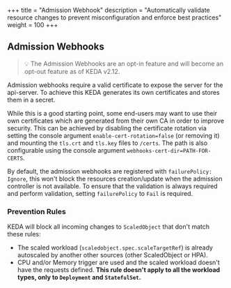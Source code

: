 +++
title = "Admission Webhook"
description = "Automatically validate resource changes to prevent misconfiguration and enforce best practices"
weight = 100
+++

## Admission Webhooks

> 💡 The Admission Webhooks are an opt-in feature and will become an opt-out feature as of KEDA v2.12.

Admission webhooks require a valid certificate to expose the server for the api-server. To achieve this KEDA generates its own certificates and stores them in a secret.

While this is a good starting point, some end-users may want to use their own certificates which are generated from their own CA in order to improve security. This can be achieved by disabling the certificate rotation via setting the console argument `enable-cert-rotation=false` (or removing it) and mounting the `tls.crt` and `tls.key` files to `/certs`. The path is also configurable using the console argument `webhooks-cert-dir=PATH-FOR-CERTS`.

By default, the admission webhooks are registered with `failurePolicy: Ignore`, this won't block the resources creation/update when the admission controller is not available. To ensure that the validation is always required and perform validation, setting `failurePolicy` to `Fail` is required.

### Prevention Rules

KEDA will block all incoming changes to `ScaledObject` that don't match these rules:

- The scaled workload (`scaledobject.spec.scaleTargetRef`) is already autoscaled by another other sources (other ScaledObject or HPA).
- CPU and/or Memory trigger are used and the scaled workload doesn't have the requests defined. **This rule doesn't apply to all the workload types, only to `Deployment` and `StatefulSet`.**
